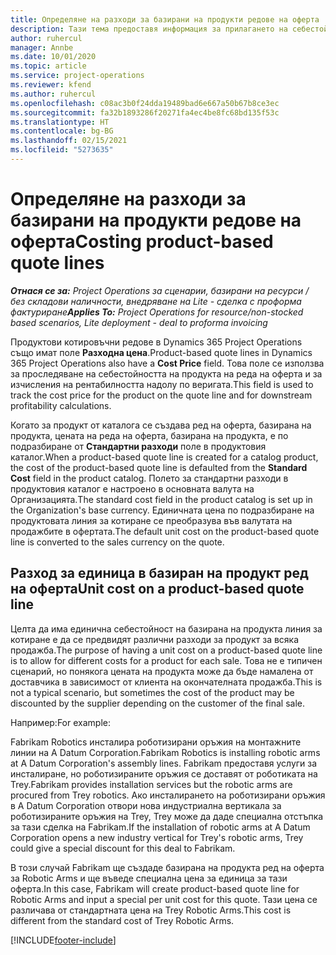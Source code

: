 ```yaml
---
title: Определяне на разходи за базирани на продукти редове на оферта
description: Тази тема предоставя информация за прилагането на себестойност към базиран на проект ред на оферта.
author: ruhercul
manager: Annbe
ms.date: 10/01/2020
ms.topic: article
ms.service: project-operations
ms.reviewer: kfend
ms.author: ruhercul
ms.openlocfilehash: c08ac3b0f24dda19489bad6e667a50b67b8ce3ec
ms.sourcegitcommit: fa32b1893286f20271fa4ec4be8fc68bd135f53c
ms.translationtype: HT
ms.contentlocale: bg-BG
ms.lasthandoff: 02/15/2021
ms.locfileid: "5273635"
---
```

# <a name="costing-product-based-quote-lines"></a><span data-ttu-id="86db5-103">Определяне на разходи за базирани на продукти редове на оферта</span><span class="sxs-lookup"><span data-stu-id="86db5-103">Costing product-based quote lines</span></span>

<span data-ttu-id="86db5-104">_**Отнася се за:** Project Operations за сценарии, базирани на ресурси / без складови наличности, внедряване на Lite - сделка с проформа фактуриране_</span><span class="sxs-lookup"><span data-stu-id="86db5-104">_**Applies To:** Project Operations for resource/non-stocked based scenarios, Lite deployment - deal to proforma invoicing_</span></span>


<span data-ttu-id="86db5-105">Продуктови котировъчни редове в Dynamics 365 Project Operations също имат поле **Разходна цена**.</span><span class="sxs-lookup"><span data-stu-id="86db5-105">Product-based quote lines in Dynamics 365 Project Operations also have a **Cost Price** field.</span></span> <span data-ttu-id="86db5-106">Това поле се използва за проследяване на себестойността на продукта на реда на оферта и за изчисления на рентабилността надолу по веригата.</span><span class="sxs-lookup"><span data-stu-id="86db5-106">This field is used to track the cost price for the product on the quote line and for downstream profitability calculations.</span></span>

<span data-ttu-id="86db5-107">Когато за продукт от каталога се създава ред на оферта, базирана на продукта, цената на реда на оферта, базирана на продукта, е по подразбиране от **Стандартни разходи** поле в продуктовия каталог.</span><span class="sxs-lookup"><span data-stu-id="86db5-107">When a product-based quote line is created for a catalog product, the cost of the product-based quote line is defaulted from the **Standard Cost** field in the product catalog.</span></span> <span data-ttu-id="86db5-108">Полето за стандартни разходи в продуктовия каталог е настроено в основната валута на Организацията.</span><span class="sxs-lookup"><span data-stu-id="86db5-108">The standard cost field in the product catalog is set up in the Organization's base currency.</span></span> <span data-ttu-id="86db5-109">Единичната цена по подразбиране на продуктовата линия за котиране се преобразува във валутата на продажбите в офертата.</span><span class="sxs-lookup"><span data-stu-id="86db5-109">The default unit cost on the product-based quote line is converted to the sales currency on the quote.</span></span>

## <a name="unit-cost-on-a-product-based-quote-line"></a><span data-ttu-id="86db5-110">Разход за единица в базиран на продукт ред на оферта</span><span class="sxs-lookup"><span data-stu-id="86db5-110">Unit cost on a product-based quote line</span></span>

<span data-ttu-id="86db5-111">Целта да има единична себестойност на базирана на продукта линия за котиране е да се предвидят различни разходи за продукт за всяка продажба.</span><span class="sxs-lookup"><span data-stu-id="86db5-111">The purpose of having a unit cost on a product-based quote line is to allow for different costs for a product for each sale.</span></span> <span data-ttu-id="86db5-112">Това не е типичен сценарий, но понякога цената на продукта може да бъде намалена от доставчика в зависимост от клиента на окончателната продажба.</span><span class="sxs-lookup"><span data-stu-id="86db5-112">This is not a typical scenario, but sometimes the cost of the product may be discounted by the supplier depending on the customer of the final sale.</span></span>

<span data-ttu-id="86db5-113">Например:</span><span class="sxs-lookup"><span data-stu-id="86db5-113">For example:</span></span>

<span data-ttu-id="86db5-114">Fabrikam Robotics инсталира роботизирани оръжия на монтажните линии на A Datum Corporation.</span><span class="sxs-lookup"><span data-stu-id="86db5-114">Fabrikam Robotics is installing robotic arms at A Datum Corporation's assembly lines.</span></span> <span data-ttu-id="86db5-115">Fabrikam предоставя услуги за инсталиране, но роботизираните оръжия се доставят от роботиката на Trey.</span><span class="sxs-lookup"><span data-stu-id="86db5-115">Fabrikam provides installation services but the robotic arms are procured from Trey robotics.</span></span> <span data-ttu-id="86db5-116">Ако инсталирането на роботизирани оръжия в A Datum Corporation отвори нова индустриална вертикала за роботизираните оръжия на Trey, Trey може да даде специална отстъпка за тази сделка на Fabrikam.</span><span class="sxs-lookup"><span data-stu-id="86db5-116">If the installation of robotic arms at A Datum Corporation opens a new industry vertical for Trey's robotic arms, Trey could give a special discount for this deal to Fabrikam.</span></span>

<span data-ttu-id="86db5-117">В този случай Fabrikam ще създаде базирана на продукта ред на оферта за Robotic Arms и ще въведе специална цена за единица за тази оферта.</span><span class="sxs-lookup"><span data-stu-id="86db5-117">In this case, Fabrikam will create product-based quote line for Robotic Arms and input a special per unit cost for this quote.</span></span> <span data-ttu-id="86db5-118">Тази цена се различава от стандартната цена на Trey Robotic Arms.</span><span class="sxs-lookup"><span data-stu-id="86db5-118">This cost is different from the standard cost of Trey Robotic Arms.</span></span>


[!INCLUDE[footer-include](../../includes/footer-banner.md)]